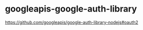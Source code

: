# googleapis-google-auth-library
https://github.com/googleapis/google-auth-library-nodejs#oauth2

<!-- complete details
https://developers.google.com/identity/protocols/oauth2/web-server#node.js -->
